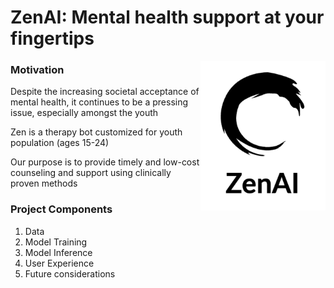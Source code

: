 # ZenAI: Mental health support at your fingertips
<img width="200" align = "right" alt="image" src="https://github.com/zenn-ai/therapy-bot/blob/main/ux/ZenAI-logos_black.png"> 

### Motivation

Despite the increasing societal acceptance of mental health, it continues to be a pressing issue, especially amongst the youth

Zen is a therapy bot customized for youth population (ages 15-24)

Our purpose is to provide timely and low-cost counseling and support using clinically proven methods

### Project Components
1. Data
2. Model Training
3. Model Inference
4. User Experience
5. Future considerations
